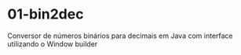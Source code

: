 # 01-bin2dec
Conversor de números binários para decimais em Java com interface utilizando o Window builder
